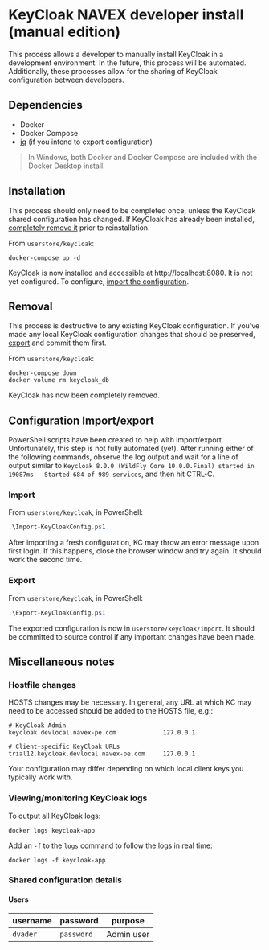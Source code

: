 # KeyCloak NAVEX developer install (manual edition)

This process allows a developer to manually install KeyCloak in a development environment. In the future, this process will be automated. Additionally, these processes allow for the sharing of KeyCloak configuration between developers.

## Dependencies

* Docker
* Docker Compose
* [jq](https://stedolan.github.io/jq/) (if you intend to export configuration)

> In Windows, both Docker and Docker Compose are included with the Docker Desktop install.

## Installation

This process should only need to be completed once, unless the KeyCloak shared configuration has changed. If KeyCloak has already been installed, [completely remove it](#removal) prior to reinstallation.

From `userstore/keycloak`:
```shell
docker-compose up -d
```

KeyCloak is now installed and accessible at http://localhost:8080. It is not yet configured. To configure, [import the configuration](#import-configuration).

## Removal

This process is destructive to any existing KeyCloak configuration. If you've made any local KeyCloak configuration changes that should be preserved, [export](#export-configuration) and commit them first.

From `userstore/keycloak`:
```shell
docker-compose down
docker volume rm keycloak_db
```

KeyCloak has now been completely removed.

## Configuration Import/export

PowerShell scripts have been created to help with import/export. Unfortunately, this step is not fully automated (yet). After running either of the following commands, observe the log output and wait for a line of output similar to `Keycloak 8.0.0 (WildFly Core 10.0.0.Final) started in 19087ms - Started 684 of 989 services`, and then hit CTRL-C.

### Import

From `userstore/keycloak`, in PowerShell:
```powershell
.\Import-KeyCloakConfig.ps1
```
After importing a fresh configuration, KC may throw an error message upon first login. If this happens, close the browser window and try again. It should work the second time.

### Export

From `userstore/keycloak`, in PowerShell:
```powershell
.\Export-KeyCloakConfig.ps1
```
The exported configuration is now in `userstore/keycloak/import`. It should be committed to source control if any important changes have been made.

## Miscellaneous notes

### Hostfile changes

HOSTS changes may be necessary. In general, any URL at which KC may need to be accessed should be added to the HOSTS file, e.g.:

```text
# KeyCloak Admin
keycloak.devlocal.navex-pe.com             127.0.0.1

# Client-specific KeyCloak URLs
trial12.keycloak.devlocal.navex-pe.com     127.0.0.1
```

Your configuration may differ depending on which local client keys you typically work with.

### Viewing/monitoring KeyCloak logs

To output all KeyCloak logs:
```shell
docker logs keycloak-app
```

Add an `-f` to the `logs` command to follow the logs in real time:
```shell
docker logs -f keycloak-app
```

### Shared configuration details

#### Users

|username|password|purpose|
|---|---|---|
|`dvader`|`password`|Admin user|
